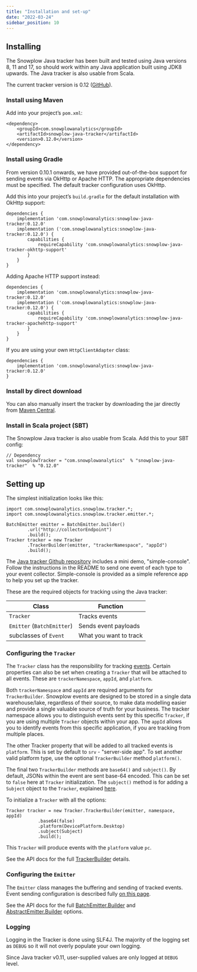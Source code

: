 ```yaml
---
title: "Installation and set-up"
date: "2022-03-24"
sidebar_position: 10
---
```


## Installing

The Snowplow Java tracker has been built and tested using Java versions 8, 11 and 17, so should work within any Java application built using JDK8 upwards. The Java tracker is also usable from Scala.

The current tracker version is 0.12 ([GitHub](https://github.com/snowplow/snowplow-java-tracker)).

### Install using Maven

Add into your project’s `pom.xml`:

```
<dependency>
    <groupId>com.snowplowanalytics</groupId>
    <artifactId>snowplow-java-tracker</artifactId>
    <version>0.12.0</version>
</dependency>
```

### Install using Gradle

From version 0.10.1 onwards, we have provided out-of-the-box support for sending events via OkHttp or Apache HTTP. The appropriate dependencies must be specified. The default tracker configuration uses OkHttp.

Add this into your project’s `build.gradle` for the default installation with OkHttp support:

```
dependencies {
    implementation 'com.snowplowanalytics:snowplow-java-tracker:0.12.0'
    implementation ('com.snowplowanalytics:snowplow-java-tracker:0.12.0') {
        capabilities {
            requireCapability 'com.snowplowanalytics:snowplow-java-tracker-okhttp-support'
        }
    }
}
```

Adding Apache HTTP support instead:

```
dependencies {
    implementation 'com.snowplowanalytics:snowplow-java-tracker:0.12.0'
    implementation ('com.snowplowanalytics:snowplow-java-tracker:0.12.0') {
        capabilities {
            requireCapability 'com.snowplowanalytics:snowplow-java-tracker-apachehttp-support'
        }
    }
}
```

If you are using your own `HttpClientAdapter` class:

```
dependencies {
    implementation 'com.snowplowanalytics:snowplow-java-tracker:0.12.0'
}
```

### Install by direct download

You can also manually insert the tracker by downloading the jar directly from [Maven Central](https://search.maven.org/search?q=a:snowplow-java-tracker).

### Install in Scala project (SBT)

The Snowplow Java tracker is also usable from Scala. Add this to your SBT config:

```
// Dependency
val snowplowTracker = "com.snowplowanalytics"  % "snowplow-java-tracker"  % "0.12.0"
```

## Setting up

The simplest initialization looks like this:

```
import com.snowplowanalytics.snowplow.tracker.*;
import com.snowplowanalytics.snowplow.tracker.emitter.*;

BatchEmitter emitter = BatchEmitter.builder()
        .url("http://collectorEndpoint")
        .build();
Tracker tracker = new Tracker
        .TrackerBuilder(emitter, "trackerNamespace", "appId")
        .build();
```

The [Java tracker Github repository](https://github.com/snowplow/snowplow-java-tracker) includes a mini demo, "simple-console". Follow the instructions in the README to send one event of each type to your event collector. Simple-console is provided as a simple reference app to help you set up the tracker.

These are the required objects for tracking using the Java tracker:

| Class | Function |
| --- | --- |
| `Tracker` | Tracks events |
| `Emitter` (`BatchEmitter`) | Sends event payloads |
| subclasses of `Event` | What you want to track |

### Configuring the `Tracker`

The `Tracker` class has the responsibility for tracking [events](/docs/migrated/collecting-data/collecting-from-own-applications/java-tracker/tracking-events/). Certain properties can also be set when creating a `Tracker` that will be attached to all events. These are `trackerNamespace`, `appId`, and `platform`.

Both `trackerNamespace` and `appId` are required arguments for `TrackerBuilder`. Snowplow events are designed to be stored in a single data warehouse/lake, regardless of their source, to make data modelling easier and provide a single valuable source of truth for your business. The tracker namespace allows you to distinguish events sent by this specific `Tracker`, if you are using multiple `Tracker` objects within your app. The `appId` allows you to identify events from this specific application, if you are tracking from multiple places.

The other Tracker property that will be added to all tracked events is `platform`. This is set by default to `srv` - "server-side app". To set another valid platform type, use the optional `TrackerBuilder` method `platform()`.

The final two `TrackerBuilder` methods are `base64()` and `subject()`. By default, JSONs within the event are sent base-64 encoded. This can be set to `false` here at `Tracker` initialization. The `subject()` method is for adding a `Subject` object to the `Tracker`, explained [here](/docs/migrated/collecting-data/collecting-from-own-applications/java-tracker/tracking-specific-client-side-properties/).

To initialize a `Tracker` with all the options:

```
Tracker tracker = new Tracker.TrackerBuilder(emitter, namespace, appId)
            .base64(false)
            .platform(DevicePlatform.Desktop)
            .subject(Subject)
            .build();
```

This `Tracker` will produce events with the `platform` value `pc`.

See the API docs for the full [TrackerBuilder](https://snowplow.github.io/snowplow-java-tracker/index.html?com/snowplowanalytics/snowplow/tracker/Tracker.TrackerBuilder.html) details.

### Configuring the `Emitter`

The `Emitter` class manages the buffering and sending of tracked events. Event sending configuration is described fully [on this page](/docs/migrated/collecting-data/collecting-from-own-applications/java-tracker/configuring-how-events-are-sent/).

See the API docs for the full [BatchEmitter.Builder](https://snowplow.github.io/snowplow-java-tracker/index.html?com/snowplowanalytics/snowplow/tracker/emitter/BatchEmitter.Builder.html) and [AbstractEmitter.Builder](https://snowplow.github.io/snowplow-java-tracker/index.html?com/snowplowanalytics/snowplow/tracker/emitter/AbstractEmitter.Builder.html) options.

### Logging

Logging in the Tracker is done using SLF4J. The majority of the logging set as `DEBUG` so it will not overly populate your own logging.

Since Java tracker v0.11, user-supplied values are only logged at `DEBUG` level.
